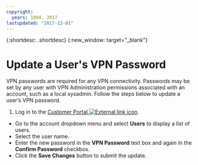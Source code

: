 ```yaml
---
copyright:
  years: 1994, 2017
lastupdated: "2017-12-01"
---
```


{:shortdesc: .shortdesc}
{:new_window: target="_blank"}

# Update a User's VPN Password

VPN passwords are required for any VPN connectivity. Passwords may be set by any user with VPN Administration permissions associated with an account, such as a local sysadmin. Follow the steps below to update a user’s VPN password.

1. Log in to the [Customer Portal ![External link icon](../../icons/launch-glyph.svg "External link icon")](https://control.softlayer.com/).
* Go to the account dropdown menu and select **Users** to display a list of users.
* Select the user name.
* Enter the new password in the **VPN Password** text box and again in the **Confirm Password** checkbox.
* Click the **Save Changes** button to submit the update.
